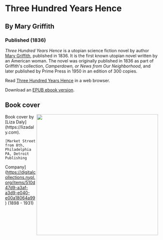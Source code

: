 # Three Hundred Years Hence
## By Mary Griffith
### Published (1836)

  *Three Hundred Years Hence* is a utopian science fiction novel by author
  [Mary Griffith](https://en.wikipedia.org/wiki/Mary_Griffith), published
  in 1836. It is the first known utopian novel written by an American
  woman. The novel was originally published in 1836 as part of Griffith's
  collection, *Camperdown, or News from Our Neighborhood*, and later
  published by Prime Press in 1950 in an edition of 300 copies.

Read [Three Hundred Years Hence](https://lizadaly.github.io/utopia-novels/books/300-years-hence/300-years-hence.html) in a web browser.

Download an [EPUB ebook version](https://lizadaly.github.io/utopia-novels/books/300-years-hence/300-years-hence.epub).

  ## Book cover
  <img src="https://lizadaly.github.io/utopia-novels/books/300-years-hence/cover.png" height="400" align="right" >
    Book cover by [Liza Daly](https://lizadaly.com).
  
    [Market Street from 8th, Philadelphia PA, Detroit Publishing
  Company](https://digitalcollections.nypl.org/items/510d47d9-a3af-a3d9-e040-e00a18064a99)
  (1898 - 1931)
  
